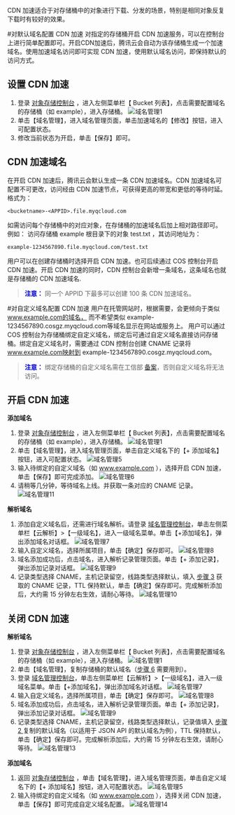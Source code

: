CDN 加速适合于对存储桶中的对象进行下载、分发的场景，特别是相同对象反复下载时有较好的效果。

#对默认域名配置 CDN 加速
对指定的存储桶开启 CDN 加速服务，可以在控制台上进行简单配置即可。开启CDN加速后，腾讯云会自动为该存储桶生成一个加速域名。使用加速域名访问即可实现 CDN 加速，使用默认域名访问，即保持默认的访问方式。

## 设置 CDN 加速
1. 登录 [对象存储控制台](https://console.cloud.tencent.com/cos4/index) ，进入左侧菜单栏【 Bucket 列表】，点击需要配置域名的存储桶（如 example），进入存储桶。
![域名管理1](//mc.qcloudimg.com/static/img/3153ef78fbad0c8e791f1d78d93023ce/image.png)
2. 单击【域名管理】，进入域名管理页面，单击加速域名的【修改】按钮，进入可配置状态。
3. 修改当前状态为开启，单击【保存】即可。

## CDN 加速域名
在开启 CDN 加速后，腾讯云会默认生成一条 CDN 加速域名。CDN 加速域名可配置不可更改，访问经由 CDN 加速节点，可获得更高的带宽和更低的等待时延。格式为：
```
<bucketname>-<APPID>.file.myqcloud.com
```
如需访问每个存储桶中的对应对象，在存储桶的加速域名后加上相对路径即可。
例如：
访问存储桶 example 根目录下的对象 test.txt ，其访问地址为：
```
example-1234567890.file.myqcloud.com/test.txt
```
用户可以在创建存储桶时选择开启 CDN 加速。也可后续通过 COS 控制台开启 CDN 加速。开启 CDN 加速的同时，CDN 控制台会新增一条域名，这条域名也就是存储桶的 CDN 加速域名.
><font color="#0000cc">**注意：** </font>
同一个 APPID 下最多可以创建 100 条 CDN 加速域名。

#对自定义域名配置 CDN 加速
用户在托管网站时，根据需要，会更倾向于类似 www.example.com的域名， 而不希望类似 example-1234567890.cosgz.myqcloud.com等域名显示在网站或服务上。
用户可以通过 COS 控制台为存储桶绑定自定义域名，绑定后可通过自定义域名直接访问存储桶。绑定自定义域名时，需要通过 CDN 控制台创建 CNAME 记录将 www.example.com映射到 example-1234567890.cosgz.myqcloud.com。

><font color="#0000cc">**注意：** </font> 
绑定存储桶的自定义域名需在工信部 [备案](https://cloud.tencent.com/product/ba)，否则自定义域名将无法访问。
 
## 开启 CDN 加速
**添加域名**
1. 登录 [对象存储控制台](https://console.cloud.tencent.com/cos4/index) ，进入左侧菜单栏【 Bucket 列表】，点击需要配置域名的存储桶（如 example），进入存储桶。
![域名管理1](//mc.qcloudimg.com/static/img/3153ef78fbad0c8e791f1d78d93023ce/image.png)
2. 单击【域名管理】，进入域名管理页面，单击自定义域名下的【+ 添加域名】按钮，进入可配置状态。
![域名管理5](//mc.qcloudimg.com/static/img/de12443b88e07fe20613cf759a60966f/image.png)
<span id="步骤3"></span>
3. 输入待绑定的自定义域名（如 www.example.com ），选择开启 CDN 加速，单击【保存】即可完成添加。
![域名管理6](//mc.qcloudimg.com/static/img/0f961cc797d90a2d59ce73c1d688385a/image.png)
4. 请稍等几分钟，等待域名上线。并获取一条对应的 CNAME 记录。
![域名管理11](//mc.qcloudimg.com/static/img/6950a8955b4544e33bb9a4a5b05924c6/image.png)

**解析域名**
1. 添加自定义域名后，还需进行域名解析。请登录 [域名管理控制台](https://console.cloud.tencent.com/cns/domains)，单击左侧菜单栏【云解析】>【一级域名】，进入一级域名菜单。单击【+添加域名】，弹出添加域名对话框。
![域名管理7](//mc.qcloudimg.com/static/img/6ac3a93bda882224cbd6c2f591397042/image.png)
2. 输入自定义域名，选择所属项目，单击【确定】保存即可。
![域名管理8](//mc.qcloudimg.com/static/img/8364ae1f871077a2755c4ea9c8071041/image.png)
3. 域名添加成功后，点击域名，进入解析记录管理页面。单击【+ 添加记录】，弹出添加记录对话框。
![域名管理9](//mc.qcloudimg.com/static/img/34997fe3c0fa5ccf275997ae6a63a0bd/image.png)
4. 记录类型选择 CNAME，主机记录留空，线路类型选择默认，填入 [步骤 3](#步骤3) 获取的 CNAME 记录，TTL 保持默认，单击【确定】保存即可。完成解析添加后，大约需 15 分钟左右生效，请耐心等待。
![域名管理10](//mc.qcloudimg.com/static/img/8d0fdde4ff83ae50fdfea421935dc93d/image.png)

## 关闭 CDN 加速
**解析域名**
1. 登录 [对象存储控制台](https://console.cloud.tencent.com/cos4/index) ，进入左侧菜单栏【 Bucket 列表】，点击需要配置域名的存储桶（如 example），进入存储桶。
![域名管理1](//mc.qcloudimg.com/static/img/3153ef78fbad0c8e791f1d78d93023ce/image.png)
<span id="步骤2"></span>
2. 单击【域名管理】，复制存储桶的默认域名（[步骤 6](#步骤6) 需要用到）。
3. 登录 [域名管理控制台](https://console.cloud.tencent.com/cns/domains)，单击左侧菜单栏【云解析】>【一级域名】，进入一级域名菜单。单击【+添加域名】，弹出添加域名对话框。
![域名管理7](//mc.qcloudimg.com/static/img/6ac3a93bda882224cbd6c2f591397042/image.png)
4. 输入自定义域名，选择所属项目，单击【确定】保存即可。
![域名管理8](//mc.qcloudimg.com/static/img/8364ae1f871077a2755c4ea9c8071041/image.png)
5. 域名添加成功后，点击域名，进入解析记录管理页面。单击【+ 添加记录】，弹出添加记录对话框。
![域名管理9](//mc.qcloudimg.com/static/img/34997fe3c0fa5ccf275997ae6a63a0bd/image.png)
<span id="步骤6"></span>
6. 记录类型选择 CNAME，主机记录留空，线路类型选择默认，记录值填入 [步骤 2 ](#步骤2) 复制的默认域名（以适用于 JSON API 的默认域名为例），TTL 保持默认，单击【确定】保存即可。完成解析添加后，大约需 15 分钟左右生效，请耐心等待。
![域名管理13](//mc.qcloudimg.com/static/img/0ce1b0776398e43658d80d5d02481283/image.png)

**添加域名**
1. 返回 [对象存储控制台](https://console.cloud.tencent.com/cos4/index) ，单击【域名管理】，进入域名管理页面，单击自定义域名下的【+ 添加域名】按钮，进入可配置状态。
![域名管理5](//mc.qcloudimg.com/static/img/de12443b88e07fe20613cf759a60966f/image.png)
3. 输入待绑定的自定义域名（如 www.example.com ），选择关闭 CDN 加速，单击【保存】即可完成自定义域名配置。
![域名管理14](//mc.qcloudimg.com/static/img/35c7da7a9cc0a82c062a84d32f0ed100/image.png)

